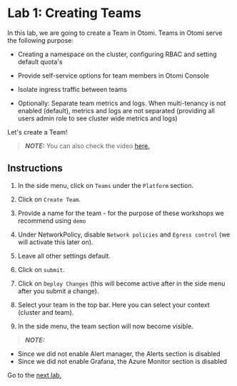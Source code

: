 # Lab 1: Creating Teams

In this lab, we are going to create a Team in Otomi. Teams in Otomi serve the following purpose:

- Creating a namespace on the cluster, configuring RBAC and setting default quota's

- Provide self-service options for team members in Otomi Console

- Isolate ingress traffic between teams

- Optionally: Separate team metrics and logs. When multi-tenancy is not enabled (default), metrics and logs are not separated (providing all users admin role to see cluster wide metrics and logs)

Let's create a Team!

> **_NOTE:_** You can also check the video [here.](https://youtu.be/aNoC6OeqHKw)

## Instructions

1. In the side menu, click on `Teams` under the `Platform` section.

2. Click on `Create Team`.

3. Provide a name for the team - for the purpose of these workshops we recommend using `demo`

4. Under NetworkPolicy, disable `Network policies` and `Egress control` (we will activate this later on).

5. Leave all other settings default.

6. Click on `submit`.

7. Click on `Deploy Changes` (this will become active after in the side menu after you submit a change).

8. Select your team in the top bar. Here you can select your context (cluster and team).

9. In the side menu, the team section will now become visible.

> **_NOTE:_**

- Since we did not enable Alert manager, the Alerts section is disabled
- Since we did not enable Grafana, the Azure Monitor section is disabled

Go to the [next lab.](../02-knative/README.md)
